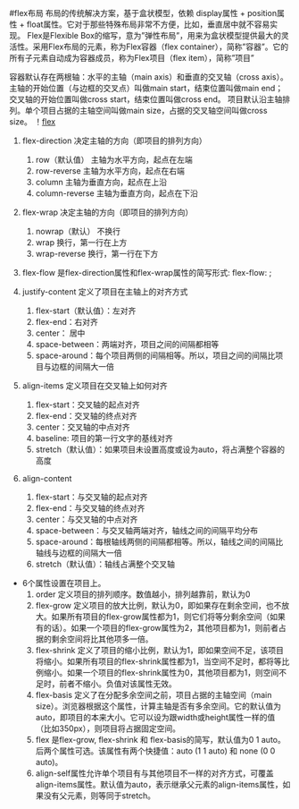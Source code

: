 #flex布局
布局的传统解决方案，基于盒状模型，依赖 display属性 + position属性 + float属性。它对于那些特殊布局非常不方便，比如，垂直居中就不容易实现。 Flex是Flexible Box的缩写，意为”弹性布局”，用来为盒状模型提供最大的灵活性。采用Flex布局的元素，称为Flex容器（flex container），简称”容器”。它的所有子元素自动成为容器成员，称为Flex项目（flex item），简称”项目”

容器默认存在两根轴：水平的主轴（main axis）和垂直的交叉轴（cross axis）。主轴的开始位置（与边框的交叉点）叫做main start，结束位置叫做main end；交叉轴的开始位置叫做cross start，结束位置叫做cross end。
项目默认沿主轴排列。单个项目占据的主轴空间叫做main size，占据的交叉轴空间叫做cross size。
！[flex](http://www.ruanyifeng.com/blogimg/asset/2015/bg2015071004.png)


1. flex-direction 决定主轴的方向（即项目的排列方向）
   1. row（默认值） 主轴为水平方向，起点在左端
   2. row-reverse 主轴为水平方向，起点在右端
   3. column 主轴为垂直方向，起点在上沿
   4. column-reverse 主轴为垂直方向，起点在下沿

2. flex-wrap 决定主轴的方向（即项目的排列方向）
   1. nowrap（默认） 不换行
   2. wrap 换行，第一行在上方
   3. wrap-reverse 换行，第一行在下方

3. flex-flow 是flex-direction属性和flex-wrap属性的简写形式:
    flex-flow: <flex-direction> <flex-wrap>;

4. justify-content 定义了项目在主轴上的对齐方式
   1. flex-start（默认值）：左对齐
   2. flex-end：右对齐
   3. center： 居中
   4. space-between：两端对齐，项目之间的间隔都相等
   5. space-around：每个项目两侧的间隔相等。所以，项目之间的间隔比项目与边框的间隔大一倍

5. align-items 定义项目在交叉轴上如何对齐
   1. flex-start：交叉轴的起点对齐
   2. flex-end：交叉轴的终点对齐
   3. center：交叉轴的中点对齐
   4. baseline: 项目的第一行文字的基线对齐
   5. stretch（默认值）：如果项目未设置高度或设为auto，将占满整个容器的高度

6. align-content
   1. flex-start：与交叉轴的起点对齐
   2. flex-end：与交叉轴的终点对齐
   3. center：与交叉轴的中点对齐
   4. space-between：与交叉轴两端对齐，轴线之间的间隔平均分布
   5. space-around：每根轴线两侧的间隔都相等。所以，轴线之间的间隔比轴线与边框的间隔大一倍
   6. stretch（默认值）：轴线占满整个交叉轴

+ 6个属性设置在项目上。
   1. order 定义项目的排列顺序。数值越小，排列越靠前，默认为0
   2. flex-grow 定义项目的放大比例，默认为0，即如果存在剩余空间，也不放大。如果所有项目的flex-grow属性都为1，则它们将等分剩余空间（如果有的话）。如果一个项目的flex-grow属性为2，其他项目都为1，则前者占据的剩余空间将比其他项多一倍。
   3. flex-shrink 定义了项目的缩小比例，默认为1，即如果空间不足，该项目将缩小。如果所有项目的flex-shrink属性都为1，当空间不足时，都将等比例缩小。如果一个项目的flex-shrink属性为0，其他项目都为1，则空间不足时，前者不缩小。负值对该属性无效。
   4. flex-basis 定义了在分配多余空间之前，项目占据的主轴空间（main size）。浏览器根据这个属性，计算主轴是否有多余空间。它的默认值为auto，即项目的本来大小。它可以设为跟width或height属性一样的值（比如350px），则项目将占据固定空间。
   5. flex 是flex-grow, flex-shrink 和 flex-basis的简写，默认值为0 1 auto。后两个属性可选。该属性有两个快捷值：auto (1 1 auto) 和 none (0 0 auto)。
   6. align-self属性允许单个项目有与其他项目不一样的对齐方式，可覆盖align-items属性。默认值为auto，表示继承父元素的align-items属性，如果没有父元素，则等同于stretch。

